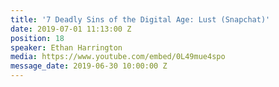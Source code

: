 ```yaml
---
title: '7 Deadly Sins of the Digital Age: Lust (Snapchat)'
date: 2019-07-01 11:13:00 Z
position: 18
speaker: Ethan Harrington
media: https://www.youtube.com/embed/0L49mue4spo
message_date: 2019-06-30 10:00:00 Z
---
```



